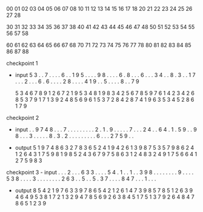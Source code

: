 
00 01 02  03 04 05  06 07 08
10 11 12  13 14 15  16 17 18
20 21 22  23 24 25  26 27 28
				    
30 31 32  33 34 35  36 37 38
40 41 42  43 44 45  46 47 48
50 51 52  53 54 55  56 57 58
				    
60 61 62  63 64 65  66 67 68
70 71 72  73 74 75  76 77 78
80 81 82  83 84 85  86 87 88


checkpoint 1
- input
	5 3 . . 7 . . . .
	6 . . 1 9 5 . . .
	. 9 8 . . . . 6 .
	8 . . . 6 . . . 3
	4 . . 8 . 3 . . 1
	7 . . . 2 . . . 6
	. 6 . . . . 2 8 .
	. . . 4 1 9 . . 5
	. . . . 8 . . 7 9


	5 3 4 6 7 8 9 1 2
	6 7 2 1 9 5 3 4 8
	1 9 8 3 4 2 5 6 7
	8 5 9 7 6 1 4 2 3
	4 2 6 8 5 3 7 9 1
	7 1 3 9 2 4 8 5 6
	9 6 1 5 3 7 2 8 4
	2 8 7 4 1 9 6 3 5
	3 4 5 2 8 6 1 7 9


checkpoint 2
- input
	. . 9 7 4 8 . . .
	7 . . . . . . . .
	. 2 . 1 . 9 . . .
	. . 7 . . . 2 4 .
	. 6 4 . 1 . 5 9 .
	. 9 8 . . . 3 . .
	. . . 8 . 3 . 2 .
	. . . . . . . . 6
	. . . 2 7 5 9 . .

- output
	5 1 9 7 4 8 6 3 2
	7 8 3 6 5 2 4 1 9
	4 2 6 1 3 9 8 7 5
	3 5 7 9 8 6 2 4 1
	2 6 4 3 1 7 5 9 8
	1 9 8 5 2 4 3 6 7
	9 7 5 8 6 3 1 2 4
	8 3 2 4 9 1 7 5 6
	6 4 1 2 7 5 9 8 3

checkpoint 3
	- input
	. . . 2 . . . 6 3
	3 . . . . 5 4 . 1
	. . 1 . . 3 9 8 .
	. . . . . . . 9 .
	. . . 5 3 8 . . .
	. 3 . . . . . . .
	. 2 6 3 . . 5 . .
	5 . 3 7 . . . . 8
	4 7 . . . 1 . . .

- output
	8 5 4 2 1 9 7 6 3
	3 9 7 8 6 5 4 2 1
	2 6 1 4 7 3 9 8 5
	7 8 5 1 2 6 3 9 4
	6 4 9 5 3 8 1 7 2
	1 3 2 9 4 7 8 5 6
	9 2 6 3 8 4 5 1 7
	5 1 3 7 9 2 6 4 8
	4 7 8 6 5 1 2 3 9


